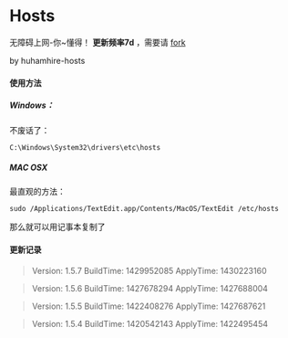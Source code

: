 Hosts
=====

无障碍上网-你~懂得！ **更新频率7d** ，需要请 [fork][1]

by huhamhire-hosts

#### 使用方法

##### Windows：

不废话了：

    C:\Windows\System32\drivers\etc\hosts

##### MAC OSX

最直观的方法：

    sudo /Applications/TextEdit.app/Contents/MacOS/TextEdit /etc/hosts

那么就可以用记事本复制了

#### 更新记录

> Version: 1.5.7
> BuildTime: 1429952085
> ApplyTime: 1430223160

> Version: 1.5.6
> BuildTime: 1427678294
> ApplyTime: 1427688004


> Version: 1.5.5
> BuildTime: 1422408276
> ApplyTime: 1427687621


> Version: 1.5.4
> BuildTime: 1420542143
> ApplyTime: 1422495454



[1]: https://github.com/highsea/Hosts/fork "fork hosts"